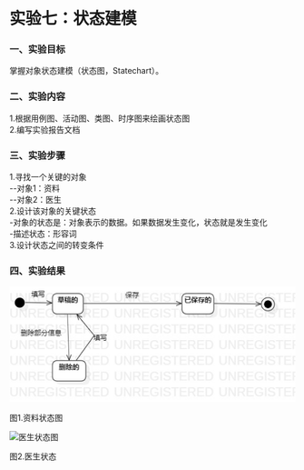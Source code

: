 # 实验七：状态建模 

### 一、实验目标
 掌握对象状态建模（状态图，Statechart）。


### 二、实验内容
  1.根据用例图、活动图、类图、时序图来绘画状态图  
  2.编写实验报告文档

 ### 三、实验步骤
   1.寻找一个关键的对象   
     --对象1：资料  
     --对象2：医生  
   2.设计该对象的关键状态  
    -对象的状态是：对象表示的数据。如果数据发生变化，状态就是发生变化    
    -描述状态：形容词  
    3.设计状态之间的转变条件  
 
 ### 四、实验结果
  ![资料状态图](./资料状态图.jpg)  
  
  图1.资料状态图
  
  ![医生状态图](./医生状态.jpg)  
  
  图2.医生状态

